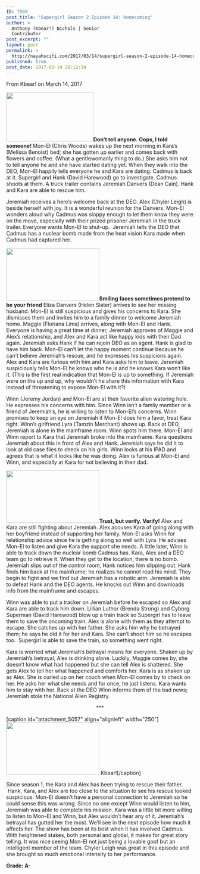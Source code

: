 ```yaml
---
ID: 7009
post_title: 'Supergirl Season 2 Episode 14: Homecoming'
author: >
  Anthony (Kbear!) Nichols | Senior
  Contributor
post_excerpt: ""
layout: post
permalink: >
  http://nayahscifi.com/2017/03/14/supergirl-season-2-episode-14-homecoming/
published: true
post_date: 2017-03-14 20:12:34
---
```

From Kbear! on March 14, 2017

<img class="alignleft wp-image-7010 " src="http://nayahscifi.com/wp-content/uploads/2017/03/supergirl_monEl_kara_kiss-250x141.jpeg" alt="" width="234" height="132" /><strong>Don't tell anyone. Oops, I told someone!
</strong>Mon-El (Chris Woods) wakes up the next morning in Kara’s (Melissa Benoist) bed; she has gotten up earlier and comes back with flowers and coffee. (What a gentlewomanly thing to do.) She asks him not to tell anyone he and she have started dating yet. When they walk into the DEO, Mon-El happily tells everyone he and Kara are dating. Cadmus is back at it. Supergirl and Hank (David Harewood) go to investigate. Cadmus shoots at them. A truck trailer contains Jeremiah Danvers (Dean Cain). Hank and Kara are able to rescue him.

Jeremiah receives a hero’s welcome back at the DEO. Alex (Chyler Leigh) is beside herself with joy. It is a wonderful reunion for the Danvers. Mon-El wonders aloud why Cadmus was sloppy enough to let them know they were on the move, especially with their prized prisoner Jeremiah in the truck trailer. Everyone wants Mon-El to shut-up.  Jeremiah tells the DEO that Cadmus has a nuclear bomb made from the heat vision Kara made when Cadmus had captured her.

<img class="size-thumbnail wp-image-7011 alignright" src="http://nayahscifi.com/wp-content/uploads/2017/03/supergirl_group-hug_ep14-250x141.jpeg" alt="" width="250" height="141" /><strong>Smiling faces sometimes pretend to be your friend</strong>
Eliza Danvers (Helen Slater) arrives to see her missing husband. Mon-El is still suspicious and gives his concerns to Kara. She dismisses them and invites him to a family dinner to welcome Jeremiah home. Maggie (Floriana Lima) arrives, along with Mon-El and Hank. Everyone is having a great time at dinner, Jeremiah approves of Maggie and Alex’s relationship, and Alex and Kara act like happy kids with their Dad again. Jeremiah asks Hank if he can rejoin DEO as an agent. Hank is glad to have him back. Mon-El can’t let the happy moment continue because he can’t believe Jeremiah’s rescue, and he expresses his suspicions again. Alex and Kara are furious with him and Kara asks him to leave. Jeremiah suspiciously tells Mon-El he knows who he is and he knows Kara won’t like it. (This is the first real indication that Mon-El is up to something. If Jeremiah were on the up and up, why wouldn’t he share this information with Kara instead of threatening to expose Mon-El with it?)

Winn (Jeremy Jordan) and Mon-El are at their favorite alien watering hole. He expresses his concerns with him. Since Winn isn’t a family member or a friend of Jeremiah’s, he is willing to listen to Mon-El’s concerns. Winn promises to keep an eye on Jeremiah if Mon-El does him a favor, treat Kara right. Winn’s girlfriend Lyra (Tamzin Merchant) shows up. Back at DEO, Jeremiah is alone in the mainframe room. Winn spots him there. Mon-El and Winn report to Kara that Jeremiah broke into the mainframe. Kara questions Jeremiah about this in front of Alex and Hank. Jeremiah says he did it to look at old case files to check on his girls. Winn looks at his IPAD and agrees that is what it looks like he was doing. Alex is furious at Mon-El and Winn, and especially at Kara for not believing in their dad.

<img class="alignleft size-thumbnail wp-image-7012" src="http://nayahscifi.com/wp-content/uploads/2017/03/supergirl_confrontation_ep14-250x141.jpeg" alt="" width="250" height="141" /><strong>Trust, but verify. Verify!</strong>
Alex and Kara are still fighting about Jeremiah. Alex accuses Kara of going along with her boyfriend instead of supporting her family. Mon-El asks Winn for relationship advice since he is getting along so well with Lyra. He advises Mon-El to listen and give Kara the support she needs. A little later, Winn is able to track down the nuclear bomb Cadmus has. Kara, Alex and a DEO team go to retrieve it. When they get to the location, there is no bomb. Jeremiah slips out of the control room, Hank notices him slipping out. Hank finds him back at the mainframe; he realizes he cannot read his mind. They begin to fight and we find out Jeremiah has a robotic arm. Jeremiah is able to defeat Hank and the DEO agents. He knocks out Winn and downloads info from the mainframe and escapes.

Winn was able to put a tracker on Jeremiah before he escaped so Alex and Kara are able to track him down. Lillian Luthor (Brenda Strong) and Cyborg Superman (David Harewood) blow up a train track so Supergirl has to leave them to save the oncoming train. Alex is alone with them as they attempt to escape. She catches up with her father. She asks him why he betrayed them; he says he did it for her and Kara. She can’t shoot him so he escapes too.  Supergirl is able to save the train, so something went right.

Kara is worried what Jeremiah’s betrayal means for everyone. Shaken up by Jeremiah’s betrayal, Alex is drinking alone. Luckily, Maggie comes by, she doesn’t know what had happened but she can tell Alex is shattered. She gets Alex to tell her what happened and comforts her. Kara is as shaken up as Alex. She is curled up on her couch when Mon-El comes by to check on her. He asks her what she needs and for once, he just listens. Kara wants him to stay with her. Back at the DEO Winn informs them of the bad news; Jeremiah stole the National Alien Registry.
<p style="text-align: center;">***</p>


[caption id="attachment_5057" align="alignleft" width="250"]<img class="wp-image-5057 size-thumbnail" src="http://nayahscifi.com/wp-content/uploads/2017/01/KBear-250x141.png" alt="" width="250" height="141" /> Kbear![/caption]

Since season 1, the Kara and Alex has been trying to rescue their father.  Hank, Kara, and Alex are too close to the situation to see his rescue looked suspicious. Mon-El doesn’t have a personal connection to Jeremiah so he could sense this was wrong. Since no one except Winn would listen to him, Jeremiah was able to complete his mission. Kara was a little bit more willing to listen to Mon-El and Winn, but Alex wouldn’t hear any of it. Jeremiah’s betrayal has gutted her the most. We’ll see in the next episode how much it affects her. The show has been at its best when it has involved Cadmus. With heightened stakes, both personal and global, it makes for great story telling. It was nice seeing Mon-El not just being a lovable goof but an intelligent member of the team. Chyler Leigh was great in this episode and she brought so much emotional intensity to her performance.

<strong>Grade: A-</strong>